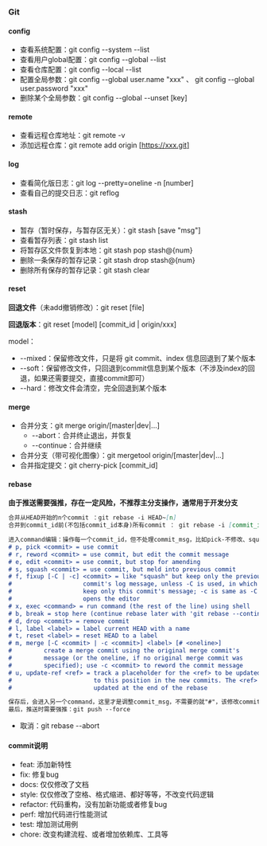 ### Git


#### config

- 查看系统配置：git config --system --list
- 查看用户global配置：git config --global --list
- 查看仓库配置：git config --local --list
- 配置全局参数：git config --global user.name "xxx" 、 git config --global user.password "xxx"
- 删除某个全局参数：git config --global --unset [key]



#### remote

- 查看远程仓库地址：git remote -v
- 添加远程仓库：git remote add origin [https://xxx.git]



#### log

- 查看简化版日志：git log --pretty=oneline -n [number]
- 查看自己的提交日志：git reflog



#### stash

- 暂存（暂时保存，与暂存区无关）：git stash [save "msg"]
- 查看暂存列表：git stash list
- 将暂存区文件恢复到本地：git stash pop stash@{num}
- 删除一条保存的暂存记录：git stash drop stash@{num}
- 删除所有保存的暂存记录：git stash clear



#### reset

**回退文件**（未add撤销修改）：git reset [file]



**回退版本**：git reset [model] [commit_id | origin/xxx]

model：
- --mixed：保留修改文件，只是将 git commit、index 信息回退到了某个版本
- --soft：保留修改文件，只回退到commit信息到某个版本（不涉及index的回退，如果还需要提交，直接commit即可）
- --hard：修改文件会清空，完全回退到某个版本




#### merge

- 合并分支：git merge origin/[master|dev|...]
    - --abort：合并终止退出，并恢复
    - --continue：合并继续
- 合并分支（带可视化图像）：git mergetool origin/[master|dev|...]
- 合并指定提交：git cherry-pick [commit_id]




#### rebase

**由于推送需要强推，存在一定风险，不推荐主分支操作，通常用于开发分支**

```markdown
合并从HEAD开始的n个commit ：git rebase -i HEAD~[n]
合并到commit_id前(不包括commit_id本身)所有commit ： git rebase -i [commit_id]

进入command编辑：操作每一个commit_id，但不处理commit_msg，比如pick-不修改、squash-该提交内容合并到上一个提交、fixup-废弃该commit_msg但提交内容不丢失会合并，等等
# p, pick <commit> = use commit
# r, reword <commit> = use commit, but edit the commit message
# e, edit <commit> = use commit, but stop for amending
# s, squash <commit> = use commit, but meld into previous commit
# f, fixup [-C | -c] <commit> = like "squash" but keep only the previous
#                    commit's log message, unless -C is used, in which case
#                    keep only this commit's message; -c is same as -C but
#                    opens the editor
# x, exec <command> = run command (the rest of the line) using shell
# b, break = stop here (continue rebase later with 'git rebase --continue')
# d, drop <commit> = remove commit
# l, label <label> = label current HEAD with a name
# t, reset <label> = reset HEAD to a label
# m, merge [-C <commit> | -c <commit>] <label> [# <oneline>]
#         create a merge commit using the original merge commit's
#         message (or the oneline, if no original merge commit was
#         specified); use -c <commit> to reword the commit message
# u, update-ref <ref> = track a placeholder for the <ref> to be updated
#                       to this position in the new commits. The <ref> is
#                       updated at the end of the rebase

保存后，会进入另一个command，这里才是调整commit_msg，不需要的就"#"，该修改commit_msg就修改
最后，推送时需要强推：git push --force
```

- 取消：git rebase --abort




#### commit说明

- feat: 添加新特性
- fix: 修复bug
- docs: 仅仅修改了文档
- style: 仅仅修改了空格、格式缩进、都好等等，不改变代码逻辑
- refactor: 代码重构，没有加新功能或者修复bug
- perf: 增加代码进行性能测试
- test: 增加测试用例
- chore: 改变构建流程、或者增加依赖库、工具等

